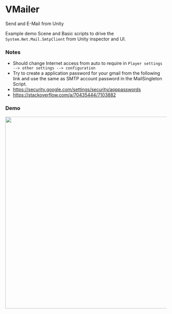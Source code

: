 # VMailer
Send and E-Mail from Unity

Example demo Scene and Basic scripts to drive the `System.Net.Mail.SmtpClient` from Unity inspector and UI.

### Notes

* Should change Internet access from auto to require in `Player settings --> other settings --> configuration`
* Try to create a application password for your gmail from the following link and use the same as SMTP account password in the MailSingleton Script.
* https://security.google.com/settings/security/apppasswords
* https://stackoverflow.com/a/70435444/7103882

### Demo

<img src="Demo/demo.gif" height="600px" width="800px" />